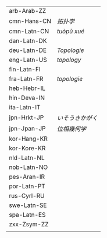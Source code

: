 | | |
|-|-|
| arb-Arab-ZZ |  |
| cmn-Hans-CN | _拓扑学_ |
| cmn-Latn-CN | _tuòpū xué_ |
| dan-Latn-DK |  |
| deu-Latn-DE | _Topologie_ |
| eng-Latn-US | _topology_ |
| fin-Latn-FI |  |
| fra-Latn-FR | _topologie_ |
| heb-Hebr-IL |  |
| hin-Deva-IN |  |
| ita-Latn-IT |  |
| jpn-Hrkt-JP | _いそうきかがく_ |
| jpn-Jpan-JP | _位相幾何学_ |
| kor-Hang-KR |  |
| kor-Kore-KR |  |
| nld-Latn-NL |  |
| nob-Latn-NO |  |
| pes-Aran-IR |  |
| por-Latn-PT |  |
| rus-Cyrl-RU |  |
| swe-Latn-SE |  |
| spa-Latn-ES |  |
| zxx-Zsym-ZZ |  |
|  |  |
